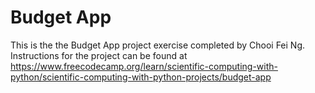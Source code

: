 # Budget App

This is the the Budget App project exercise completed by Chooi Fei Ng. Instructions for the project can be found at https://www.freecodecamp.org/learn/scientific-computing-with-python/scientific-computing-with-python-projects/budget-app
